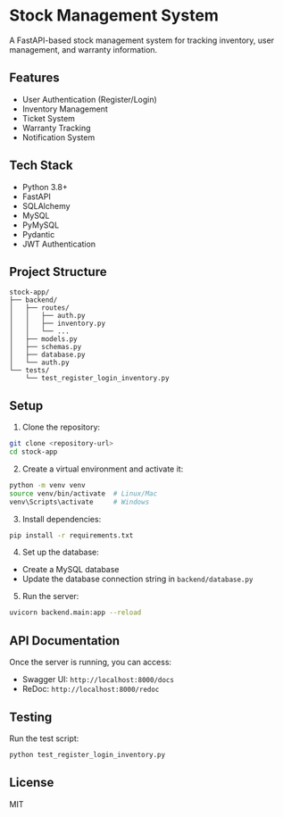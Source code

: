 # Stock Management System

A FastAPI-based stock management system for tracking inventory, user management, and warranty information.

## Features

- User Authentication (Register/Login)
- Inventory Management
- Ticket System
- Warranty Tracking
- Notification System

## Tech Stack

- Python 3.8+
- FastAPI
- SQLAlchemy
- MySQL
- PyMySQL
- Pydantic
- JWT Authentication

## Project Structure

```
stock-app/
├── backend/
│   ├── routes/
│   │   ├── auth.py
│   │   ├── inventory.py
│   │   └── ...
│   ├── models.py
│   ├── schemas.py
│   ├── database.py
│   └── auth.py
└── tests/
    └── test_register_login_inventory.py
```

## Setup

1. Clone the repository:
```bash
git clone <repository-url>
cd stock-app
```

2. Create a virtual environment and activate it:
```bash
python -m venv venv
source venv/bin/activate  # Linux/Mac
venv\Scripts\activate     # Windows
```

3. Install dependencies:
```bash
pip install -r requirements.txt
```

4. Set up the database:
- Create a MySQL database
- Update the database connection string in `backend/database.py`

5. Run the server:
```bash
uvicorn backend.main:app --reload
```

## API Documentation

Once the server is running, you can access:
- Swagger UI: `http://localhost:8000/docs`
- ReDoc: `http://localhost:8000/redoc`

## Testing

Run the test script:
```bash
python test_register_login_inventory.py
```

## License

MIT 